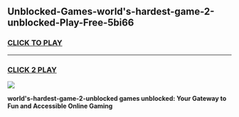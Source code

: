 
## Unblocked-Games-world's-hardest-game-2-unblocked-Play-Free-5bi66
<h3>
<a href="https://premium76.site?title=world's-hardest-game-2-unblocked&ref=15A">CLICK TO PLAY</a></h3>
<hr>

<h3>
<a href="https://premium76.site?title=world's-hardest-game-2-unblocked&ref=15A">CLICK 2 PLAY</a>
  
</h3>

<a href="https://premium76.site?title=world's-hardest-game-2-unblocked&ref=15A"><img src="https://clearcache.store/games.png"></a>


**world's-hardest-game-2-unblocked games unblocked: Your Gateway to Fun and Accessible Online Gaming**
